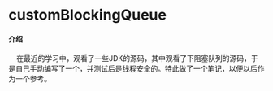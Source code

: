 # customBlockingQueue

#### 介绍
    在最近的学习中，观看了一些JDK的源码，其中观看了下阻塞队列的源码，于是自己手动编写了一个，并测试后是线程安全的。特此做了一个笔记，以便以后作为一个参考。



